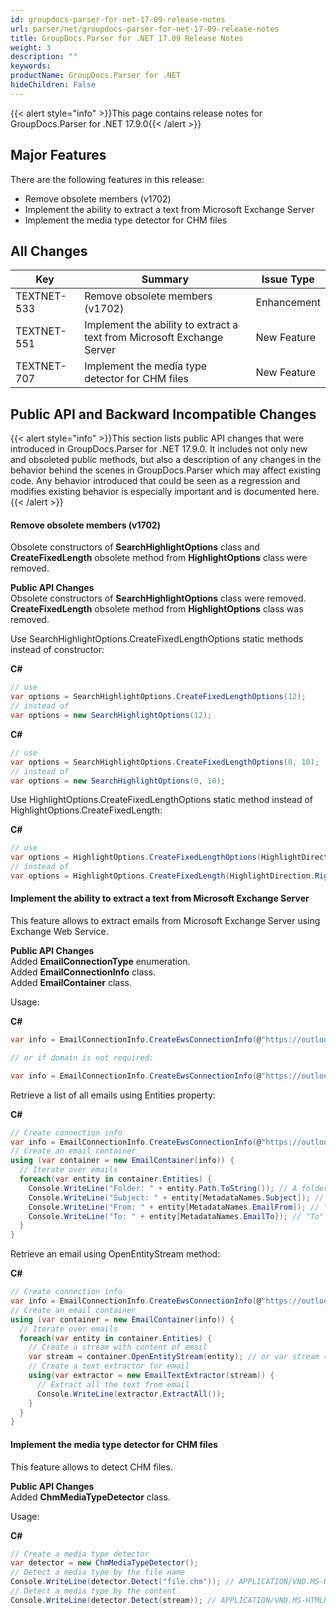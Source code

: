 ```yaml
---
id: groupdocs-parser-for-net-17-09-release-notes
url: parser/net/groupdocs-parser-for-net-17-09-release-notes
title: GroupDocs.Parser for .NET 17.09 Release Notes
weight: 3
description: ""
keywords: 
productName: GroupDocs.Parser for .NET
hideChildren: False
---
```

{{< alert style="info" >}}This page contains release notes for GroupDocs.Parser for .NET 17.9.0{{< /alert >}}

## Major Features

There are the following features in this release:

*   Remove obsolete members (v1702)
*   Implement the ability to extract a text from Microsoft Exchange Server
*   Implement the media type detector for CHM files

## All Changes

| Key | Summary | Issue Type |
| --- | --- | --- |
| TEXTNET-533 | Remove obsolete members (v1702) | Enhancement |
| TEXTNET-551 | Implement the ability to extract a text from Microsoft Exchange Server | New Feature |
| TEXTNET-707 | Implement the media type detector for CHM files | New Feature |

## Public API and Backward Incompatible Changes

{{< alert style="info" >}}This section lists public API changes that were introduced in GroupDocs.Parser for .NET 17.9.0. It includes not only new and obsoleted public methods, but also a description of any changes in the behavior behind the scenes in GroupDocs.Parser which may affect existing code. Any behavior introduced that could be seen as a regression and modifies existing behavior is especially important and is documented here.{{< /alert >}}

#### Remove obsolete members (v1702)

Obsolete constructors of **SearchHighlightOptions** class and **CreateFixedLength** obsolete method from **HighlightOptions** class were removed.

**Public API Changes**  
Obsolete constructors of **SearchHighlightOptions** class were removed.  
**CreateFixedLength** obsolete method from **HighlightOptions** class was removed.

Use SearchHighlightOptions.CreateFixedLengthOptions static methods instead of constructor:

**C#**

```csharp
// use
var options = SearchHighlightOptions.CreateFixedLengthOptions(12);
// instead of 
var options = new SearchHighlightOptions(12);

```

**C#**

```csharp
// use
var options = SearchHighlightOptions.CreateFixedLengthOptions(0, 10);
// instead of
var options = new SearchHighlightOptions(0, 10);

```

Use HighlightOptions.CreateFixedLengthOptions static method instead of HighlightOptions.CreateFixedLength:

**C#**

```csharp
// use
var options = HighlightOptions.CreateFixedLengthOptions(HighlightDirection.Right, 0, 30);
// instead of
var options = HighlightOptions.CreateFixedLength(HighlightDirection.Right, 0, 30);

```

#### Implement the ability to extract a text from Microsoft Exchange Server

This feature allows to extract emails from Microsoft Exchange Server using Exchange Web Service.

**Public API Changes**  
Added **EmailConnectionType** enumeration.  
Added **EmailConnectionInfo** class.  
Added **EmailContainer** class.

Usage:

**C#**

```csharp
var info = EmailConnectionInfo.CreateEwsConnectionInfo(@"https://outlook.office365.com/ews/exchange.asmx", "username", "password", "domain");

// or if domain is not required:

var info = EmailConnectionInfo.CreateEwsConnectionInfo(@"https://outlook.office365.com/ews/exchange.asmx", "username", "password");

```

Retrieve a list of all emails using Entities property:

**C#**

```csharp
// Create connection info
var info = EmailConnectionInfo.CreateEwsConnectionInfo(@"https://outlook.office365.com/ews/exchange.asmx", "username", "password");
// Create an email container
using (var container = new EmailContainer(info)) {
  // Iterate over emails
  foreach(var entity in container.Entities) {
    Console.WriteLine("Folder: " + entity.Path.ToString()); // A folder at server
    Console.WriteLine("Subject: " + entity[MetadataNames.Subject]); // A subject of email
    Console.WriteLine("From: " + entity[MetadataNames.EmailFrom]); // "From" address
    Console.WriteLine("To: " + entity[MetadataNames.EmailTo]); // "To" addresses
  }
}

```

Retrieve an email using OpenEntityStream method:

**C#**

```csharp
// Create connection info
var info = EmailConnectionInfo.CreateEwsConnectionInfo(@"https://outlook.office365.com/ews/exchange.asmx", "username", "password");
// Create an email container
using (var container = new EmailContainer(info)) {
  // Iterate over emails
  foreach(var entity in container.Entities) {
    // Create a stream with content of email
    var stream = container.OpenEntityStream(entity); // or var stream = entity.OpenStream();
    // Create a text extractor for email
    using(var extractor = new EmailTextExtractor(stream)) { 
      // Extract all the text from email
      Console.WriteLine(extractor.ExtractAll());
    }
  }
}

```

#### Implement the media type detector for CHM files

This feature allows to detect CHM files.

**Public API Changes**  
Added **ChmMediaTypeDetector** class.

Usage:

**C#**

```csharp
// Create a media type detector
var detector = new ChmMediaTypeDetector();
// Detect a media type by the file name
Console.WriteLine(detector.Detect("file.chm")); // APPLICATION/VND.MS-HTMLHELP if supported or NULL otherwise
// Detect a media type by the content
Console.WriteLine(detector.Detect(stream)); // APPLICATION/VND.MS-HTMLHELP if supported or NULL otherwise

```
